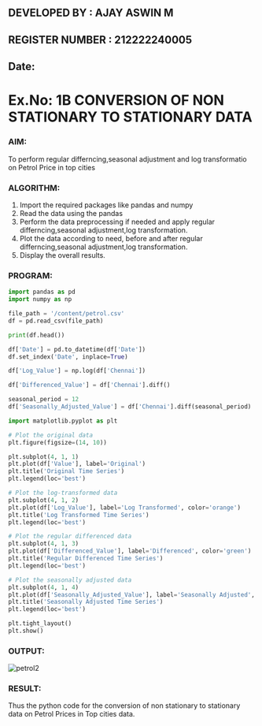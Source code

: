 ## DEVELOPED BY : AJAY ASWIN M
## REGISTER NUMBER : 212222240005
## Date:
# Ex.No: 1B                     CONVERSION OF NON STATIONARY TO STATIONARY DATA
 

### AIM:
To perform regular differncing,seasonal adjustment and log transformatio on Petrol Price in top cities
### ALGORITHM:
1. Import the required packages like pandas and numpy
2. Read the data using the pandas
3. Perform the data preprocessing if needed and apply regular differncing,seasonal adjustment,log transformation.
4. Plot the data according to need, before and after regular differncing,seasonal adjustment,log transformation.
5. Display the overall results.
### PROGRAM:
```python
import pandas as pd
import numpy as np

file_path = '/content/petrol.csv'
df = pd.read_csv(file_path)

print(df.head())

df['Date'] = pd.to_datetime(df['Date'])
df.set_index('Date', inplace=True)

df['Log_Value'] = np.log(df['Chennai'])

df['Differenced_Value'] = df['Chennai'].diff()

seasonal_period = 12
df['Seasonally_Adjusted_Value'] = df['Chennai'].diff(seasonal_period)

import matplotlib.pyplot as plt

# Plot the original data
plt.figure(figsize=(14, 10))

plt.subplot(4, 1, 1)
plt.plot(df['Value'], label='Original')
plt.title('Original Time Series')
plt.legend(loc='best')

# Plot the log-transformed data
plt.subplot(4, 1, 2)
plt.plot(df['Log_Value'], label='Log Transformed', color='orange')
plt.title('Log Transformed Time Series')
plt.legend(loc='best')

# Plot the regular differenced data
plt.subplot(4, 1, 3)
plt.plot(df['Differenced_Value'], label='Differenced', color='green')
plt.title('Regular Differenced Time Series')
plt.legend(loc='best')

# Plot the seasonally adjusted data
plt.subplot(4, 1, 4)
plt.plot(df['Seasonally_Adjusted_Value'], label='Seasonally Adjusted', color='red')
plt.title('Seasonally Adjusted Time Series')
plt.legend(loc='best')

plt.tight_layout()
plt.show()
```

### OUTPUT:
![petrol2](https://github.com/user-attachments/assets/912ca0af-2bc6-4940-9f75-9bed2016cbcc)




### RESULT:
Thus the python code for the conversion of non stationary to stationary data on Petrol Prices in Top cities
data.
